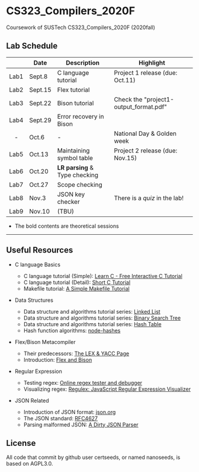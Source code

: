 <!--
 * @Github: https://github.com/Certseeds/CS323_Compilers
 * @Organization: SUSTech
 * @Author: nanoseeds
 * @Date: 2020-09-15 19:11:58
 * @LastEditors: nanoseeds
 * @LastEditTime: 2020-11-03 19:38:18
 * @License: CC-BY-NC-SA_V4_0 or any later version 
 -->

# CS323_Compilers_2020F

Coursework of SUSTech CS323_Compilers_2020F (2020fall)

## Lab Schedule

|       | Date    | Description                    | Highlight                              |
| :---: | ------- | ------------------------------ | -------------------------------------- |
| Lab1  | Sept.8  | C language tutorial            | Project 1 release (due: Oct.11)        |
| Lab2  | Sept.15 | Flex tutorial                  |                                        |
| Lab3  | Sept.22 | Bison tutorial                 | Check the "project1-output_format.pdf" |
| Lab4  | Sept.29 | Error recovery in Bison        |                                        |
|   -   | Oct.6   | -                              | National Day & Golden week             |
| Lab5  | Oct.13  | Maintaining symbol table       | Project 2 release (due: Nov.15)        |
| Lab6  | Oct.20  | **LR parsing** & Type checking |                                        |
| Lab7  | Oct.27  | Scope checking                 |                                        |
| Lab8  | Nov.3   | JSON key checker               | There is a *quiz* in the lab!          |
| Lab9  | Nov.10  | (TBU)                          |                                        |

+ The bold contents are theoretical sessions

---

## Useful Resources

+ C language Basics
  + C language tutorial (Simple): [Learn C - Free Interactive C Tutorial](https://www.learn-c.org/)
  + C language tutorial (Detail): [Short C Tutorial](http://www.stat.cmu.edu/~brian/cprog.html)
  + Makefile tutorial: [A Simple Makefile Tutorial](https://cs.colby.edu/maxwell/courses/tutorials/maketutor/)

+ Data Structures
  + Data structure and algorithms tutorial series: [Linked List](https://www.tutorialspoint.com/data_structures_algorithms/linked_list_algorithms.htm)
  + Data structure and algorithms tutorial series: [Binary Search Tree](https://www.tutorialspoint.com/data_structures_algorithms/binary_search_tree.htm)
  + Data structure and algorithms tutorial series: [Hash Table](https://www.tutorialspoint.com/data_structures_algorithms/hash_data_structure.htm)
  + Hash function algorithms: [node-hashes](https://github.com/liushoukai/node-hashes)

+ Flex/Bison Metacompiler
  + Their predecessors: [The LEX & YACC Page](http://dinosaur.compilertools.net/)
  + Introduction: [Flex and Bison](https://aquamentus.com/flex_bison.html)

+ Regular Expression
  + Testing regex: [Online regex tester and debugger](https://regex101.com/)
  + Visualizing regex: [Regulex: JavaScript Regular Expression Visualizer](https://jex.im/regulex/)

+ JSON Related
  + Introduction of JSON format: [json.org](https://www.json.org/)
  + The JSON standard: [RFC4627](https://tools.ietf.org/html/rfc4627)
  + Parsing malformed JSON: [A Dirty JSON Parser](https://rmarcus.info/blog/2014/10/05/dirty-json-parser.html)

## License
All code that commit by github user certseeds, or named nanoseeds, is based on AGPL3.0.



